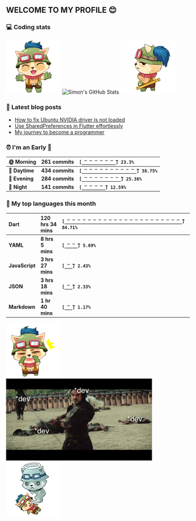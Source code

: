 ## WELCOME TO MY PROFILE 😊

### 💻 Coding stats

![](https://raw.githubusercontent.com/simonpham/simonpham/master/assets/images/5kiur.gif) ![Simon's GitHub Stats](https://github-readme-stats-obu2qdcs2.vercel.app/api?username=simonpham) ![](https://raw.githubusercontent.com/simonpham/simonpham/master/assets/images/6kiur.gif)


### 📘 Latest blog posts

<!-- BLOG-POST-LIST:START -->
- [How to fix Ubuntu NVIDIA driver is not loaded](https://simondev.medium.com/how-to-fix-ubuntu-nvidia-driver-is-not-loaded-779713f94989?source=rss-211d7b4ab874------2)
- [Use SharedPreferences in Flutter effortlessly](https://simondev.medium.com/use-sharedpreferences-in-flutter-effortlessly-835bba8f7418?source=rss-211d7b4ab874------2)
- [My journey to become a programmer](https://simondev.medium.com/my-journey-to-become-a-programmer-107bc14fd8e8?source=rss-211d7b4ab874------2)
<!-- BLOG-POST-LIST:END -->

<!--START_SECTION:waka-->
### ⏰ I'm an Early 🐤


|**🌞 Morning**|**261 commits**|**`[̲̅_̲̅_̲̅_̲̅_̲̅_̲̅_̲̅] 23.3%`**| 
|:-|:-|:-| 
|**🌆 Daytime**|**434 commits**|**`[̲̅_̲̅_̲̅_̲̅_̲̅_̲̅_̲̅_̲̅_̲̅_̲̅_̲̅] 38.75%`**| 
|**🌃 Evening**|**284 commits**|**`[̲̅_̲̅_̲̅_̲̅_̲̅_̲̅_̲̅_̲̅] 25.36%`**| 
|**🌙 Night**|**141 commits**|**`[̲̅_̲̅_̲̅_̲̅_̲̅] 12.59%`**|



### 💬  My top languages this month 


|**Dart**|**120 hrs 34 mins**|**`[̲̅_̲̅_̲̅_̲̅_̲̅_̲̅_̲̅_̲̅_̲̅_̲̅_̲̅_̲̅_̲̅_̲̅_̲̅_̲̅_̲̅_̲̅_̲̅_̲̅_̲̅_̲̅_̲̅] 84.71%`**| 
|:-|:-|:-| 
|**YAML**|**8 hrs 5 mins**|**`[̲̅_̲̅_̲̅] 5.69%`**| 
|**JavaScript**|**3 hrs 27 mins**|**`[̲̅_̲̅] 2.43%`**| 
|**JSON**|**3 hrs 18 mins**|**`[̲̅_̲̅] 2.33%`**| 
|**Markdown**|**1 hr 40 mins**|**`[̲̅_̲̅] 1.17%`**|




<!--END_SECTION:waka-->


![](https://raw.githubusercontent.com/simonpham/simonpham/master/assets/images/20kiur.gif) ![](https://github.com/simonpham/simonpham/raw/master/assets/images/bug.gif) ![](https://raw.githubusercontent.com/simonpham/simonpham/master/assets/images/9kiur.gif)


